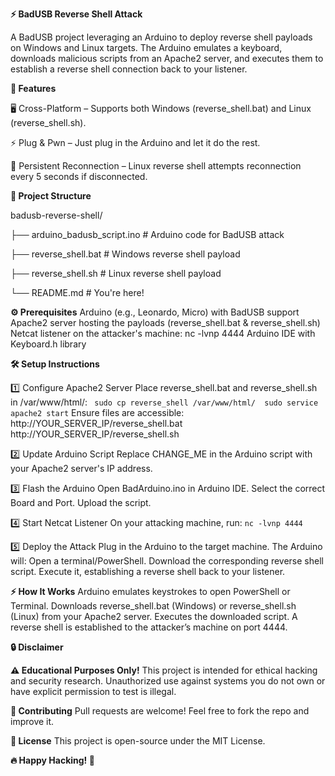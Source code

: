 **⚡️ BadUSB Reverse Shell Attack**

A BadUSB project leveraging an Arduino to deploy reverse shell payloads on Windows and Linux targets. The Arduino emulates a keyboard, downloads malicious scripts from an Apache2 server, and executes them to establish a reverse shell connection back to your listener.

**🚀 Features**

🖥️ Cross-Platform – Supports both Windows (reverse_shell.bat) and Linux (reverse_shell.sh).

⚡️ Plug & Pwn – Just plug in the Arduino and let it do the rest.

🔄 Persistent Reconnection – Linux reverse shell attempts reconnection every 5 seconds if disconnected.


**📂 Project Structure**

badusb-reverse-shell/ 

├── arduino_badusb_script.ino # Arduino code for BadUSB attack 

├── reverse_shell.bat # Windows reverse shell payload 

├── reverse_shell.sh # Linux reverse shell payload 

└── README.md # You're here! 

**⚙️ Prerequisites**
Arduino (e.g., Leonardo, Micro) with BadUSB support
Apache2 server hosting the payloads (reverse_shell.bat & reverse_shell.sh)
Netcat listener on the attacker's machine: nc -lvnp 4444 
Arduino IDE with Keyboard.h library

**🛠️ Setup Instructions**

1️⃣ Configure Apache2 Server
Place reverse_shell.bat and reverse_shell.sh in /var/www/html/: ```
sudo cp reverse_shell /var/www/html/ 
sudo service apache2 start``` 
Ensure files are accessible: http://YOUR_SERVER_IP/reverse_shell.bat http://YOUR_SERVER_IP/reverse_shell.sh 

2️⃣ Update Arduino Script
Replace CHANGE_ME in the Arduino script with your Apache2 server's IP address.

3️⃣ Flash the Arduino
Open BadArduino.ino in Arduino IDE.
Select the correct Board and Port.
Upload the script.

4️⃣ Start Netcat Listener
On your attacking machine, run:
```nc -lvnp 4444``` 

5️⃣ Deploy the Attack
Plug in the Arduino to the target machine.
The Arduino will: 
Open a terminal/PowerShell.
Download the corresponding reverse shell script.
Execute it, establishing a reverse shell back to your listener.

**⚡️ How It Works**
Arduino emulates keystrokes to open PowerShell or Terminal.
Downloads reverse_shell.bat (Windows) or reverse_shell.sh (Linux) from your Apache2 server.
Executes the downloaded script.
A reverse shell is established to the attacker’s machine on port 4444.

**🔒 Disclaimer**

**⚠️ Educational Purposes Only!**
This project is intended for ethical hacking and security research. Unauthorized use against systems you do not own or have explicit permission to test is illegal.

**🤝 Contributing**
Pull requests are welcome! Feel free to fork the repo and improve it.

**📜 License**
This project is open-source under the MIT License.

**🔥 Happy Hacking! 🚀**
